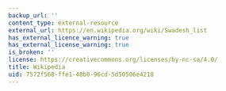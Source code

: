 ```yaml
---
backup_url: ''
content_type: external-resource
external_url: https://en.wikipedia.org/wiki/Swadesh_list
has_external_licence_warning: true
has_external_license_warning: true
is_broken: ''
license: https://creativecommons.org/licenses/by-nc-sa/4.0/
title: Wikipedia
uid: 7572f568-ffe1-48b0-96cd-5d50506e4218
---
```


